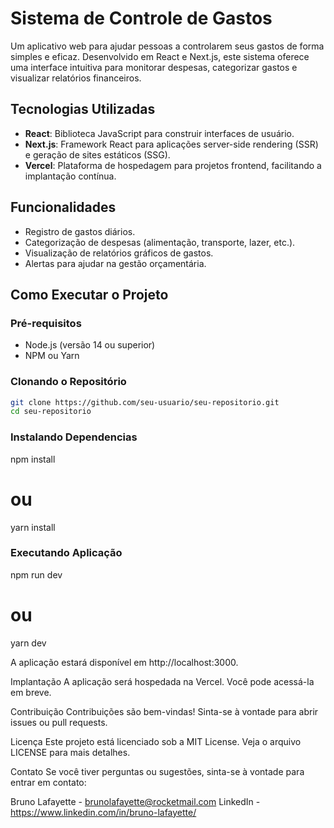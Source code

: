 # Sistema de Controle de Gastos

Um aplicativo web para ajudar pessoas a controlarem seus gastos de forma simples e eficaz. Desenvolvido em React e Next.js, este sistema oferece uma interface intuitiva para monitorar despesas, categorizar gastos e visualizar relatórios financeiros.

## Tecnologias Utilizadas

- **React**: Biblioteca JavaScript para construir interfaces de usuário.
- **Next.js**: Framework React para aplicações server-side rendering (SSR) e geração de sites estáticos (SSG).
- **Vercel**: Plataforma de hospedagem para projetos frontend, facilitando a implantação contínua.

## Funcionalidades

- Registro de gastos diários.
- Categorização de despesas (alimentação, transporte, lazer, etc.).
- Visualização de relatórios gráficos de gastos.
- Alertas para ajudar na gestão orçamentária.

## Como Executar o Projeto

### Pré-requisitos

- Node.js (versão 14 ou superior)
- NPM ou Yarn

### Clonando o Repositório

```bash
git clone https://github.com/seu-usuario/seu-repositorio.git
cd seu-repositorio
```
### Instalando Dependencias

npm install
# ou
yarn install

### Executando Aplicação

npm run dev
# ou
yarn dev

A aplicação estará disponível em http://localhost:3000.

Implantação
A aplicação será hospedada na Vercel. Você pode acessá-la em breve.

Contribuição
Contribuições são bem-vindas! Sinta-se à vontade para abrir issues ou pull requests.

Licença
Este projeto está licenciado sob a MIT License. Veja o arquivo LICENSE para mais detalhes.

Contato
Se você tiver perguntas ou sugestões, sinta-se à vontade para entrar em contato:

Bruno Lafayette - brunolafayette@rocketmail.com
LinkedIn - https://www.linkedin.com/in/bruno-lafayette/


